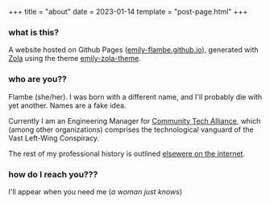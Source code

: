 +++
title = "about"
date = 2023-01-14
template = "post-page.html"
+++

### what is this?

A website hosted on Github Pages ([emily-flambe.github.io](https://github.com/emily-flambe/emily-flambe.github.io)), generated with [Zola](https://github.com/getzola/zola) using the theme [emily-zola-theme](https://github.com/kyoheiu/emily_zola_theme).

### who are you??

Flambe (she/her). I was born with a different name, and I'll probably die with yet another. Names are a fake idea.

Currently I am an Engineering Manager for [Community Tech Alliance](https://www.communitytechalliance.org/), which (among other organizations) comprises the technological vanguard of the Vast Left-Wing Conspiracy.

The rest of my professional history is outlined [elsewere on the internet](https://www.linkedin.com/in/emilycogsdill/).

### how do I reach you???

I'll appear when you need me (_a woman just knows_)